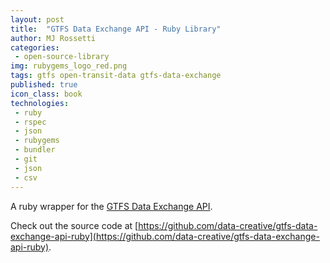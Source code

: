 ```yaml
---
layout: post
title:  "GTFS Data Exchange API - Ruby Library"
author: MJ Rossetti
categories:
 - open-source-library
img: rubygems_logo_red.png
tags: gtfs open-transit-data gtfs-data-exchange
published: true
icon_class: book
technologies:
 - ruby
 - rspec
 - json
 - rubygems
 - bundler
 - git
 - json
 - csv
---
```


A ruby wrapper for the [GTFS Data Exchange API](http://www.gtfs-data-exchange.com/api).

Check out the source code at [https://github.com/data-creative/gtfs-data-exchange-api-ruby](https://github.com/data-creative/gtfs-data-exchange-api-ruby).
